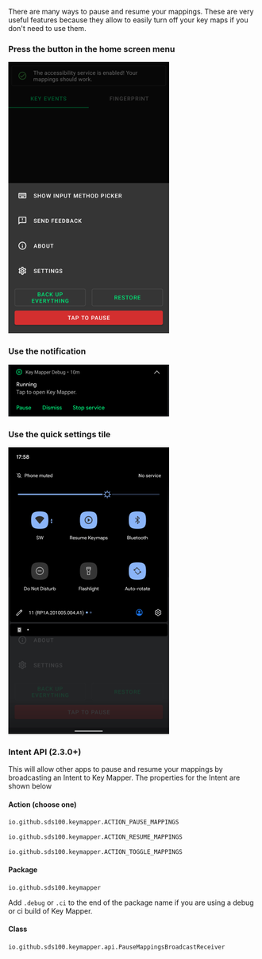 There are many ways to pause and resume your mappings. These are very useful features because they allow to easily turn off your key maps if you don't need to use them.

###  Press the button in the home screen menu
![](../images/home-menu.png)

### Use the notification

![](../images/notification-toggle-mappings.png)

### Use the quick settings tile

![](../images/pause-keymaps-quick-settings.png)

### Intent API (2.3.0+)

This will allow other apps to pause and resume your mappings by broadcasting an Intent to Key Mapper. The properties for the Intent are shown below

#### Action (choose one)
```
io.github.sds100.keymapper.ACTION_PAUSE_MAPPINGS
```
```
io.github.sds100.keymapper.ACTION_RESUME_MAPPINGS
```
```
io.github.sds100.keymapper.ACTION_TOGGLE_MAPPINGS
```
  
#### Package

```
io.github.sds100.keymapper
```

Add `.debug` or `.ci` to the end of the package name if you are using a debug or ci build of Key Mapper.

#### Class

```
io.github.sds100.keymapper.api.PauseMappingsBroadcastReceiver
```